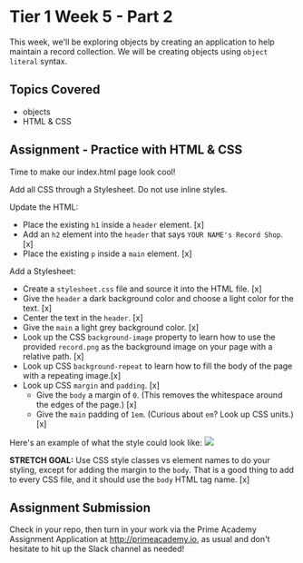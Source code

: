 # Tier 1 Week 5 - Part 2

This week, we'll be exploring objects by creating an application to help maintain a record collection. We will be creating objects using `object literal` syntax.

## Topics Covered

- objects
- HTML & CSS

## Assignment - Practice with HTML & CSS

Time to make our index.html page look cool!

Add all CSS through a Stylesheet. Do not use inline styles.

Update the HTML:

- Place the existing `h1` inside a `header` element. [x]
- Add an `h2` element into the `header` that says `YOUR NAME's Record Shop`. [x]
- Place the existing `p` inside a `main` element. [x]

Add a Stylesheet:

- Create a `stylesheet.css` file and source it into the HTML file. [x]
- Give the `header` a dark background color and choose a light  color for the text. [x]
- Center the text in the `header`. [x]
- Give the `main` a light grey background color. [x]
- Look up the CSS `background-image` property to learn how to use the provided `record.png` as the background image on your page with a relative path. [x]
- Look up CSS `background-repeat` to learn how to fill the body of the page with a repeating image.[x]
- Look up CSS `margin` and `padding`. [x]
  - Give the `body` a margin of `0`. (This removes the whitespace around the edges of the page.) [x]
  - Give the `main` padding of `1em`. (Curious about `em`? Look up CSS units.) [x]

Here's an example of what the style could look like:
<img src="./example.png">

__STRETCH GOAL:__ Use CSS style classes vs element names to do your styling, except for adding the margin to the `body`. That is a good thing to add to every CSS file, and it should use the `body` HTML tag name. [x]

## Assignment Submission
Check in your repo, then turn in your work via the Prime Academy Assignment Application at http://primeacademy.io, as usual and don't hesitate to hit up the Slack channel as needed!